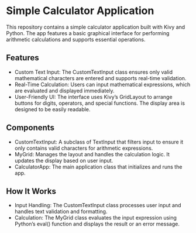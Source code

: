 # Simple Calculator Application

This repository contains a simple calculator application built with Kivy and Python. The app features a basic graphical interface for performing arithmetic calculations and supports essential operations.

## Features

* Custom Text Input: The CustomTextInput class ensures only valid mathematical characters are entered and supports real-time validation.
* Real-Time Calculation: Users can input mathematical expressions, which are evaluated and displayed immediately.
* User-Friendly UI: The interface uses Kivy’s GridLayout to arrange buttons for digits, operators, and special functions. The display area is designed to be easily readable.

## Components

* CustomTextInput: A subclass of TextInput that filters input to ensure it only contains valid characters for arithmetic expressions.
* MyGrid: Manages the layout and handles the calculation logic. It updates the display based on user input.
* CalculatorApp: The main application class that initializes and runs the app.

## How It Works

* Input Handling: The CustomTextInput class processes user input and handles text validation and formatting.
* Calculation: The MyGrid class evaluates the input expression using Python’s eval() function and displays the result or an error message.
